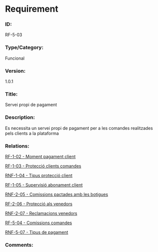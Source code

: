 # Requirement

### ID:
RF-5-03

### Type/Category:
Funcional

### Version:
1.0.1

### Title:
Servei propi de pagament

### Description:
Es necessita un servei propi de pagament per a les comandes realitzades pels clients a la plataforma

### Relations:
[RF-1-02 - Moment pagament client](../clients/RF-1-02.md)

[RF-1-03 - Protecció clients comandes](../clients/RF-1-03.md)

[RNF-1-04 - Tipus protecció client](../clients/RNF-1-04.md)

[RF-1-05 - Supervisió abonament client](../clients/RF-1-05)

[RNF-2-05 - Comissions pactades amb les botigues](../botiguers/RNF-2-05.md)

[RF-2-06 - Protecció als venedors](../botiguers/RF-2-06.md)

[RNF-2-07 - Reclamacions venedors](../botiguers/RNF-2-07.md)

[RF-5-04 - Comissions comandes](./RF-5-04.md)

[RNF-5-07 - Tipus de pagament](./RNF-5-07.md)

### Comments: